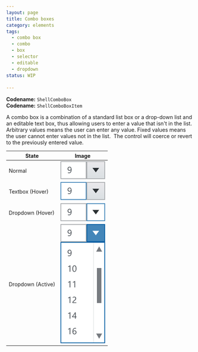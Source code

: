 ```yaml
---
layout: page
title: Combo boxes
category: elements
tags:
  - combo box
  - combo
  - box
  - selector
  - editable
  - dropdown
status: WIP

---
```


**Codename:** `ShellComboBox`  
**Codename:** `ShellComboBoxItem`

A combo box is a combination of a standard list box or a drop-down list and an editable text box, thus allowing users to enter a value that isn't in the list. Arbitrary values means the user can enter any value. Fixed values means the user cannot enter values not in the list.  The control will coerce or revert to the previously entered value.

| State              | Image         | 
| ------------------ |:-------------:| 
| Normal             | ![Alt text](../../images/elements/combo-boxes/combo-box-normal.svg)        | 
| Textbox (Hover)    | ![Alt text](../../images/elements/combo-boxes/combo-box-hover-textbox.svg)         |  
| Dropdown (Hover)   | ![Alt text](../../images/elements/combo-boxes/combo-box-hover-dropdown.svg)         |  
| Dropdown (Active)  | ![Alt text](../../images/elements/combo-boxes/combo-box-active-dropdown.svg)    |